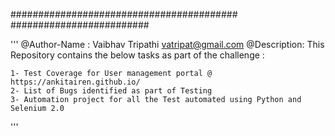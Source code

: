 #########################################
#########################

'''
@Author-Name : Vaibhav Tripathi <vatripat@gmail.com>
@Description: This Repository contains the below tasks as part of the challenge :

	1- Test Coverage for User management portal @ https://ankitairen.github.io/ 
	2- List of Bugs identified as part of Testing
	3- Automation project for all the Test automated using Python and Selenium 2.0

'''
